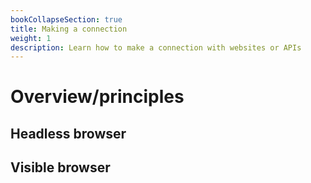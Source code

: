 ```yaml
---
bookCollapseSection: true
title: Making a connection
weight: 1
description: Learn how to make a connection with websites or APIs
---
```


# Overview/principles

## Headless browser

## Visible browser
